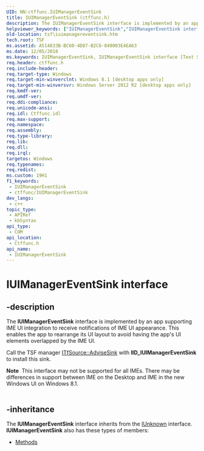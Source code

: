 ```yaml
---
UID: NN:ctffunc.IUIManagerEventSink
title: IUIManagerEventSink (ctffunc.h)
description: The IUIManagerEventSink interface is implemented by an app supporting IME UI integration to receive notifications of IME UI appearance.
helpviewer_keywords: ["IUIManagerEventSink","IUIManagerEventSink interface [Text Services Framework]","IUIManagerEventSink interface [Text Services Framework]","described","ctffunc/IUIManagerEventSink","tsf.iuimanagereventsink"]
old-location: tsf\iuimanagereventsink.htm
tech.root: TSF
ms.assetid: A514833B-BC60-4D87-B2C6-849003E4EA63
ms.date: 12/05/2018
ms.keywords: IUIManagerEventSink, IUIManagerEventSink interface [Text Services Framework], IUIManagerEventSink interface [Text Services Framework],described, ctffunc/IUIManagerEventSink, tsf.iuimanagereventsink
req.header: ctffunc.h
req.include-header: 
req.target-type: Windows
req.target-min-winverclnt: Windows 8.1 [desktop apps only]
req.target-min-winversvr: Windows Server 2012 R2 [desktop apps only]
req.kmdf-ver: 
req.umdf-ver: 
req.ddi-compliance: 
req.unicode-ansi: 
req.idl: Ctffunc.idl
req.max-support: 
req.namespace: 
req.assembly: 
req.type-library: 
req.lib: 
req.dll: 
req.irql: 
targetos: Windows
req.typenames: 
req.redist: 
ms.custom: 19H1
f1_keywords:
 - IUIManagerEventSink
 - ctffunc/IUIManagerEventSink
dev_langs:
 - c++
topic_type:
 - APIRef
 - kbSyntax
api_type:
 - COM
api_location:
 - Ctffunc.h
api_name:
 - IUIManagerEventSink
---
```


# IUIManagerEventSink interface


## -description

The <b>IUIManagerEventSink</b> interface is implemented by an app supporting IME UI integration to receive notifications of IME UI appearance. This enables the app to rearrange its UI layout to avoid having the app's UI elements overlapped by the IME UI.

Call the TSF manager <a href="/windows/desktop/api/msctf/nf-msctf-itfsource-advisesink">ITfSource::AdviseSink</a> with <b>IID_IUIManagerEventSink</b> to install this sink.
<div class="alert"><b>Note</b>  This interface may not be supported for all IMEs. There may be differences in support between IME on the Desktop and IME in the new Windows UI on Windows 8.1.</div><div> </div>

## -inheritance

The <b xmlns:loc="http://microsoft.com/wdcml/l10n">IUIManagerEventSink</b> interface inherits from the <a href="/windows/desktop/api/unknwn/nn-unknwn-iunknown">IUnknown</a> interface. <b>IUIManagerEventSink</b> also has these types of members:
<ul>
<li><a href="https://docs.microsoft.com/">Methods</a></li>
</ul>

